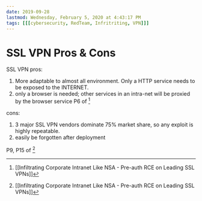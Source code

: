 ```yaml
---
date: 2019-09-28
lastmod: Wednesday, February 5, 2020 at 4:43:17 PM
tags: [[[cybersecurity, RedTeam, Infritriting, VPN]]]
---
```

# SSL VPN Pros & Cons

SSL VPN pros:
1. More adaptable to almost all environment. Only a HTTP service needs to be exposed to the INTERNET.
2. only a browser is needed; other services in an intra-net will be proxied by the browser service
P6 of [^C5CE62045D46]

cons:
1. 3 major SSL VPN vendors dominate 75% market share, so any exploit is highly repeatable.
2. easily be forgotten after deployment

P9, P15 of [^C5CE62045D46]


[^C5CE62045D46]: [[Infiltrating Corporate Intranet Like NSA - Pre-auth RCE on Leading SSL VPNs]]
